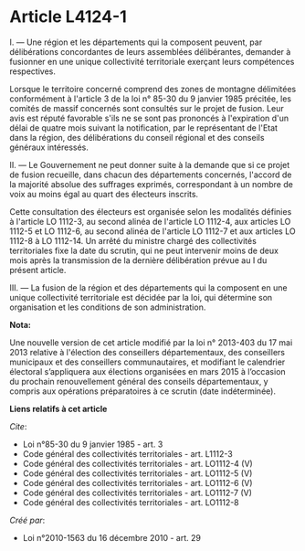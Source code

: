 # Article L4124-1

I. ― Une région et les départements qui la composent peuvent, par délibérations concordantes de leurs assemblées
délibérantes, demander à fusionner en une unique collectivité territoriale exerçant leurs compétences respectives. 

Lorsque le territoire concerné comprend des zones de montagne délimitées conformément à l'article 3 de la loi n° 85-30 du 9
janvier 1985 précitée, les comités de massif concernés sont consultés sur le projet de fusion. Leur avis est réputé favorable
s'ils ne se sont pas prononcés à l'expiration d'un délai de quatre mois suivant la notification, par le représentant de
l'Etat dans la région, des délibérations du conseil régional et des conseils généraux intéressés. 

II. ― Le Gouvernement ne peut donner suite à la demande que si ce projet de fusion recueille, dans chacun des départements
concernés, l'accord de la majorité absolue des suffrages exprimés, correspondant à un nombre de voix au moins égal au quart
des électeurs inscrits. 

Cette consultation des électeurs est organisée selon les modalités définies à l'article LO 1112-3, au second alinéa de
l'article LO 1112-4, aux articles LO 1112-5 et LO 1112-6, au second alinéa de l'article LO 1112-7 et aux articles LO 1112-8 à
LO 1112-14. Un arrêté du ministre chargé des collectivités territoriales fixe la date du scrutin, qui ne peut intervenir
moins de deux mois après la transmission de la dernière délibération prévue au I du présent article. 

III. ― La fusion de la région et des départements qui la composent en une unique collectivité territoriale est décidée par la
loi, qui détermine son organisation et les conditions de son administration.

**Nota:**

Une nouvelle version de cet article modifié par la loi n° 2013-403 du 17 mai 2013 relative à l'élection des conseillers
départementaux, des conseillers municipaux et des conseillers communautaires, et modifiant le calendrier électoral
s’appliquera aux élections organisées en mars 2015 à l’occasion du prochain renouvellement général des conseils
départementaux, y compris aux opérations préparatoires à ce scrutin (date indéterminée).

**Liens relatifs à cet article**

_Cite_:

  - Loi n°85-30 du 9 janvier 1985 - art. 3
  - Code général des collectivités territoriales - art. L1112-3
  - Code général des collectivités territoriales - art. LO1112-4 (V)
  - Code général des collectivités territoriales - art. LO1112-5 (V)
  - Code général des collectivités territoriales - art. LO1112-6 (V)
  - Code général des collectivités territoriales - art. LO1112-7 (V)
  - Code général des collectivités territoriales - art. LO1112-8

_Créé par_:

  - Loi n°2010-1563 du 16 décembre 2010 - art. 29
